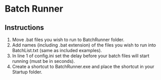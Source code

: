 # Batch Runner

## Instructions
1. Move .bat files you wish to run to BatchRunner folder.
2. Add names (including .bat extension) of the files you wish to run into BatchList.txt (same as included examples).
3. In line 1 of config.ini set the delay before your batch files will start running (must be in seconds).
4. Create a shortcut to BatchRunner.exe and place the shortcut in your Startup folder.